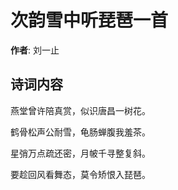 # 次韵雪中听琵琶一首

**作者**: 刘一止

## 诗词内容

燕堂曾许陪真赏，似识唐昌一树花。

鹤骨松声公耐雪，龟肠蝉腹我羞茶。

星弰万点疏还密，月帔千寻整复斜。

要趁回风看舞态，莫令矫恨入琵琶。

